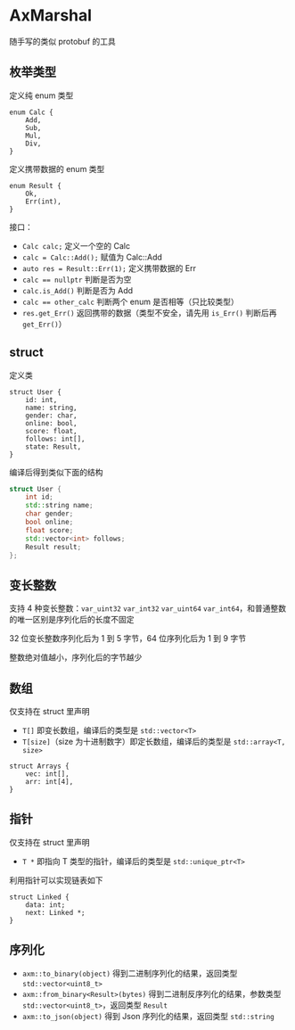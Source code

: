 # AxMarshal

随手写的类似 protobuf 的工具

## 枚举类型

定义纯 enum 类型

```text
enum Calc {
    Add,
    Sub,
    Mul,
    Div,
}
```

定义携带数据的 enum 类型

```text
enum Result {
    Ok,
    Err(int),
}
```

接口：

- `Calc calc;` 定义一个空的 Calc
- `calc = Calc::Add();` 赋值为 Calc::Add
- `auto res = Result::Err(1);` 定义携带数据的 Err
- `calc == nullptr` 判断是否为空
- `calc.is_Add()` 判断是否为 Add
- `calc == other_calc` 判断两个 enum 是否相等（只比较类型）
- `res.get_Err()` 返回携带的数据（类型不安全，请先用 `is_Err()` 判断后再 `get_Err()`）

## struct

定义类

```text
struct User {
    id: int,
    name: string,
    gender: char,
    online: bool,
    score: float,
    follows: int[],
    state: Result,
}
```

编译后得到类似下面的结构

```cpp
struct User {
    int id;
    std::string name;
    char gender;
    bool online;
    float score;
    std::vector<int> follows;
    Result result;
};
```

## 变长整数

支持 4 种变长整数：`var_uint32` `var_int32` `var_uint64` `var_int64`，和普通整数的唯一区别是序列化后的长度不固定

32 位变长整数序列化后为 1 到 5 字节，64 位序列化后为 1 到 9 字节

整数绝对值越小，序列化后的字节越少

## 数组

仅支持在 struct 里声明

- `T[]` 即变长数组，编译后的类型是 `std::vector<T>`
- `T[size]`（size 为十进制数字）即定长数组，编译后的类型是 `std::array<T, size>`

```text
struct Arrays {
    vec: int[],
    arr: int[4],
}
```

## 指针

仅支持在 struct 里声明

- `T *` 即指向 T 类型的指针，编译后的类型是 `std::unique_ptr<T>`

利用指针可以实现链表如下

```text
struct Linked {
    data: int;
    next: Linked *;
}
```

## 序列化

- `axm::to_binary(object)` 得到二进制序列化的结果，返回类型 `std::vector<uint8_t>`
- `axm::from_binary<Result>(bytes)` 得到二进制反序列化的结果，参数类型 `std::vector<uint8_t>`，返回类型 `Result`
- `axm::to_json(object)` 得到 Json 序列化的结果，返回类型 `std::string`
